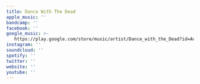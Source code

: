 ```yaml
---
title: Dance With The Dead
apple_music: ''
bandcamp: ''
facebook: ''
google_music: >-
   https://play.google.com/store/music/artist/Dance_with_the_Dead?id=Acdvdfajav656htdiwvp256k6ae
instagram: ''
soundcloud: ''
spotify: ''
twitter: ''
website: ''
youtube: ''
---
```

